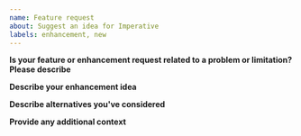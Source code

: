 ```yaml
---
name: Feature request
about: Suggest an idea for Imperative
labels: enhancement, new
---
```


<!-- Thanks for deciding to open an issue. Before submitting, please complete the following information. -->

**Is your feature or enhancement request related to a problem or limitation? Please describe**

<!-- A clear and concise description of the problem or limitation. Example: I'm frustrated when [...] happens, or I wish I was able to [...] with Imperative -->

**Describe your enhancement idea**

<!-- A clear and concise description of what you want to happen, such as the task you are trying to complete. -->

**Describe alternatives you've considered**

<!-- A clear and concise description of any alternative solutions or workarounds you've used to overcome the problem or limitation. -->

**Provide any additional context**

<!-- Add any other context (code snippets, error messages, sample outputs, screenshots) about the request here. -->
